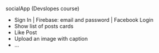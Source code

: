   

socialApp (Devslopes course)

- Sign In | Firebase: email and password | Facebook Login   
- Show list of posts cards
- Like Post 
- Upload an image with caption
- ...
